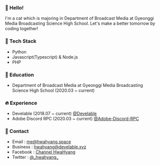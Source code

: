 ### 👋 Hello!
I'm a cat which is majoring in Department of Broadcast Media at Gyeonggi Media Broadcasting Science High School. Let's make a better tomorrow by coding together!

### 📖 Tech Stack
- Python
- Javascript(Typescript) & Node.js
- PHP

### 🏫 Education
- Department of Broadcast Media at Gyeonggi Media Broadcasting Science High School (2020.03 ~ current)

### 🔥 Experience
- Develable (2018.07 ~ current) [@Develable](https://github.com/Develable)
- Adobe Discord RPC (2020.03 ~ current) [@Adobe-Discord-RPC](https://github.com/Adobe-Discord-RPC)

### 💬 Contact
- Email : [me@hwahyang.space](mailto:me@hwahyang.space)
- Business : [hwahyang@develable.xyz](mailto:hwahyang@develable.xyz)
- Facebook : [Channel HwaHyang](https://www.facebook.com/hwahyang1)
- Twitter : [@\_hwahyang\_](https://twitter.com/hwahyang1)
